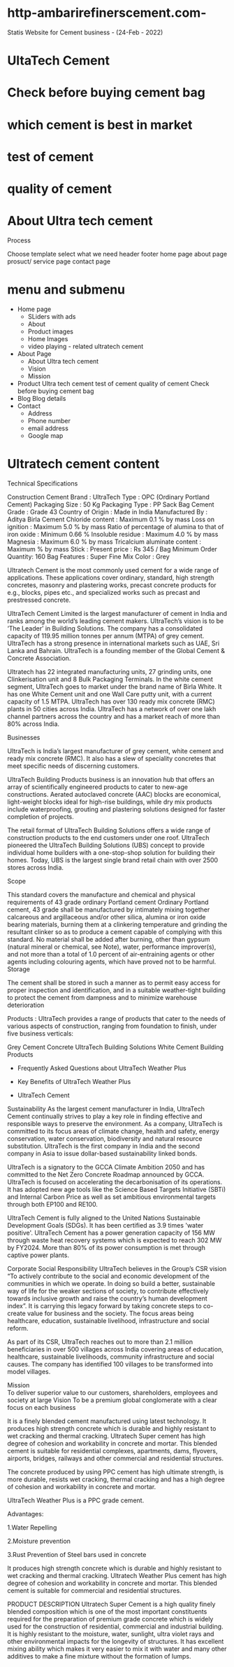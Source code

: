 # http-ambarirefinerscement.com-
Statis Website for Cement business - (24-Feb - 2022)

# UltaTech Cement

# Check before buying cement bag 
# which cement is best in market
# test of cement
# quality of cement 
# About Ultra tech cement


Process

Choose template
select what we need
header
footer
home page
about page 
prosuct/ service page
contact page



# menu and submenu

   * Home page
      * SLiders with ads
      * About 
      * Product images
      * Home Images
      * video playing - related ultratech cement
   * About Page
       * About Ultra tech cement
       * Vision
       * Mission
   * Product 
         Ultra tech cement
         test of cement
         quality of cement 
         Check before buying cement bag 
   * Blog
       Blog details
   * Contact
       * Address
       * Phone number
       * email address
       * Google map


# Ultratech cement content

Technical Specifications


Construction Cement
Brand : UltraTech
Type : OPC (Ordinary Portland Cement)
Packaging Size	: 50 Kg
Packaging Type	: PP Sack Bag
Cement Grade	: Grade 43
Country of Origin	: Made in India
Manufactured By	: Aditya Birla Cement
Chloride content	: Maximum 0.1 % by mass
Loss on ignition	: Maximum 5.0 % by mass
Ratio of percentage of alumina to that of iron oxide	: Minimum 0.66 %
Insoluble residue	: Maximum 4.0 % by mass
Magnesia : Maximum 6.0 % by mass
Tricalcium aluminate content	: Maximum % by mass
Stick : Present 
price : Rs 345  / Bag
Minimum Order Quantity: 160 Bag
Features : Super Fine Mix
Color : Grey





Ultratech Cement is the most commonly used cement for a wide range of applications. These applications cover ordinary, standard, high strength concretes, masonry and plastering works, precast concrete products for e.g., blocks, pipes etc., and specialized works such as precast and prestressed concrete.

UltraTech Cement Limited is the largest manufacturer of cement in India and ranks among the world’s leading cement makers. UltraTech’s vision is to be ‘The Leader’ in Building Solutions. The company has a consolidated capacity of 119.95  million tonnes per annum (MTPA) of grey cement. UltraTech has a strong presence in international markets such as UAE, Sri Lanka and Bahrain. UltraTech is a founding member of the Global Cement & Concrete Association.

 

Ultratech has 22 integrated manufacturing units, 27 grinding units, one Clinkerisation unit and 8 Bulk Packaging Terminals. In the white cement segment, UltraTech goes to market under the brand name of Birla White. It has one White Cement unit and one Wall Care putty unit, with a current capacity of 1.5 MTPA. UltraTech has over 130 ready mix concrete (RMC) plants in 50 cities across India. UltraTech has a network of over one lakh channel partners across the country and has a market reach of more than 80% across India.

Businesses

UltraTech is India’s largest manufacturer of grey cement, white cement and ready mix concrete (RMC). It also has a slew of speciality concretes that meet specific needs of discerning customers.

 

UltraTech Building Products business is an innovation hub that offers an array of scientifically engineered products to cater to new-age constructions. Aerated autoclaved concrete (AAC) blocks are economical, light-weight blocks ideal for high-rise buildings, while dry mix products include waterproofing, grouting and plastering solutions designed for faster completion of projects.

 

The retail format of UltraTech Building Solutions offers a wide range of construction products to the end customers under one roof. UltraTech pioneered the UltraTech Building Solutions (UBS) concept to provide individual home builders with a one-stop-shop solution for building their homes. Today, UBS is the largest single brand retail chain with over 2500 stores across India.

Scope

This standard covers the manufacture and chemical and physical requirements of 43 grade ordinary Portland cement
 Ordinary Portland cement, 43 grade shall be manufactured by intimately mixing together calcareous and argillaceous and/or other silica, alumina or iron oxide bearing materials, burning them at a clinkering temperature and grinding the resultant clinker so as to produce a cement capable of complying with this standard. No material shall be added after burning, other than gypsum (natural mineral or chemical, see Note), water, performance improver(s), and not more than a total of 1.0 percent of air-entraining agents or other agents including colouring agents, which have proved not to be harmful.
Storage 

The cement shall be stored in such a manner as to permit easy access for proper inspection and identification, and in a suitable weather-tight building to protect the cement from dampness and to minimize warehouse deterioration

Products : 
UltraTech provides a range of products that cater to the needs of various aspects of construction, ranging from foundation to finish, under five business verticals:

Grey Cement
Concrete
UltraTech Building Solutions
White Cement
Building Products

* Frequently Asked Questions about UltraTech Weather Plus

* Key Benefits of UltraTech Weather Plus

* UltraTech Cement


Sustainability
As the largest cement manufacturer in India, UltraTech Cement continually strives to play a key role in finding effective and responsible ways to preserve the environment. As a company, UltraTech is committed to its focus areas of climate change, health and safety, energy conservation, water conservation, biodiversity and natural resource substitution. UltraTech is the first company in India and the second company in Asia to issue dollar-based sustainability linked bonds.

 

UltraTech is a signatory to the GCCA Climate Ambition 2050 and has committed to the Net Zero Concrete Roadmap announced by GCCA. UltraTech is focused on accelerating the decarbonisation of its operations. It has adopted new age tools like the Science Based Targets Initiative (SBTi) and Internal Carbon Price as well as set ambitious environmental targets through both EP100 and RE100.

 

UltraTech Cement is fully aligned to the United Nations Sustainable Development Goals (SDGs). It has been certified as 3.9 times 'water positive'. UltraTech Cement has a power generation capacity of 156 MW through waste heat recovery systems which is expected to reach 302 MW by FY2024. More than 80% of its power consumption is met through captive power plants.

 

Corporate Social Responsibility 
UltraTech believes in the Group’s CSR vision “To actively contribute to the social and economic development of the communities in which we operate. In doing so build a better, sustainable way of life for the weaker sections of society, to contribute effectively towards inclusive growth and raise the country’s human development index”. It is carrying this legacy forward by taking concrete steps to co-create value for business and the society. The focus areas being healthcare, education, sustainable livelihood, infrastructure and social reform.

 

As part of its CSR, UltraTech reaches out to more than 2.1 million beneficiaries in over 500 villages across India covering areas of education, healthcare, sustainable livelihoods, community infrastructure and social causes. The company has identified 100 villages to be transformed into model villages.


Mission  
To deliver superior value to our customers, shareholders, employees and society at large
Vision 
 To be a premium global conglomerate with a clear focus on each business

 It is a finely blended cement manufactured using latest technology. It produces high strength concrete which is durable and highly resistant to wet cracking and thermal cracking. Ultratech Super cement has high degree of cohesion and workability in concrete and mortar. This blended cement is suitable for residential complexes, apartments, dams, flyovers, airports, bridges, railways and other commercial and residential structures.

The concrete produced by using PPC cement has high ultimate strength, is more durable, resists wet cracking, thermal cracking and has a high degree of cohesion and workability in concrete and mortar.


UltraTech Weather Plus is a PPC grade cement.

Advantages:

1.Water Repelling

2.Moisture prevention

3.Rust Prevention of Steel bars used in concrete

It produces high strength concrete which is durable and highly resistant to wet cracking and thermal cracking. Ultratech Weather Plus cement has high degree of cohesion and workability in concrete and mortar. This blended cement is suitable for commercial and residential structures.


PRODUCT DESCRIPTION
Ultratech Super Cement is a high quality finely blended composition which is one of the most important constituents required for the preparation of premium grade concrete which is widely used for the construction of residential, commercial and industrial building. It is highly resistant to the moisture, water, sunlight, ultra violet rays and other environmental impacts for the longevity of structures. It has excellent mixing ability which makes it very easier to mix it with water and many other additives to make a fine mixture without the formation of lumps. 

         




